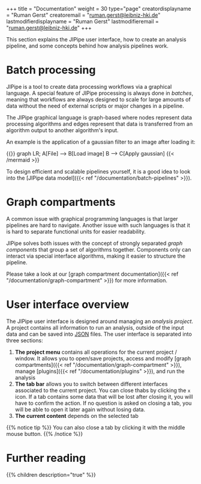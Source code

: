 +++
title = "Documentation"
weight = 30
type="page"
creatordisplayname = "Ruman Gerst"
creatoremail = "ruman.gerst@leibniz-hki.de"
lastmodifierdisplayname = "Ruman Gerst"
lastmodifieremail = "ruman.gerst@leibniz-hki.de"
+++

This section explains the JIPipe user interface, how to create an analysis pipeline,
and some concepts behind how analysis pipelines work.

# Batch processing

JIPipe is a tool to create data processing workflows via a graphical language.
A special feature of JIPipe processing is always done in *batches*, meaning that workflows
are always designed to scale for large amounts of data without the need of external scripts or
major changes in a pipeline.

The JIPipe graphical language is graph-based where nodes represent data processing algorithms
and edges represent that data is transferred from an algorithm output to another algorithm's input.

An example is the application of a gaussian filter to an image after loading it:

{{<mermaid align="left">}}
graph LR;
    A[File] --> B[Load image]
    B --> C[Apply gaussian]
{{< /mermaid >}}

To design efficient and scalable pipelines yourself, it is a good idea to
look into the [JIPipe data model]({{< ref "/documentation/batch-pipelines" >}}).

# Graph compartments

A common issue with graphical programming languages is that larger pipelines are
hard to navigate. Another issue with such languages is that it is hard to separate functional
units for easier readability.

JIPipe solves both issues with the concept of strongly separated *graph components* that
group a set of algorithms together. Components only can interact via special interface algorithms,
making it easier to structure the pipeline.

Please take a look at our [graph compartment documentation]({{< ref "/documentation/graph-compartment" >}}) for more information.

# User interface overview

The JIPipe user interface is designed around managing an *analysis project*.
A project contains all information to run an analysis, outside of the input data and
can be saved into [JSON](https://www.json.org/json-en.html) files.
The user interface is separated into three sections:

1. **The project menu** contains all operations for the current project / window. It allows you to open/save projects, access and modify [graph compartments]({{< ref "/documentation/graph-compartment" >}}), manage [plugins]({{< ref "/documentation/plugins" >}}), and run the analysis
2. **The tab bar** allows you to switch between different interfaces associated to the current project. You can close thabs by clicking the `x` icon. If a tab contains some data that will be lost after closing it, you will have to confirm the action. If no question is asked on closing a tab, you will be able to open it later again without losing data.
3. **The current content** depends on the selected tab

{{% notice tip %}}
You can also close a tab by clicking it with the middle mouse button.
{{% /notice %}}

# Further reading

{{% children description="true" %}}
